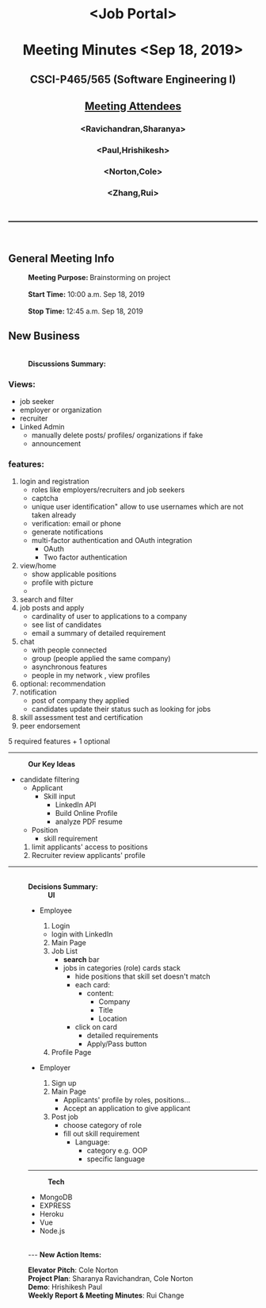 <body>
<h1 style="text-align: center;">&lt;Job Portal&gt;<br>
</h1>
<h1 style="text-align: center;">Meeting Minutes &lt;Sep 18, 2019&gt;<br>
</h1>
<h2 style="text-align: center;">CSCI-P465/565 (Software Engineering I)</h2>
<h2 style="text-align: center;"><span
 style="text-decoration: underline;">Meeting Attendees<br>
</span></h2>
<h3 style="text-align: center;">&lt;Ravichandran,Sharanya&gt;</h3>
<h3 style="text-align: center;">&lt;Paul,Hrishikesh&gt;</h3>
<h3 style="text-align: center;">&lt;Norton,Cole&gt;</h3>
<h3 style="text-align: center;">&lt;Zhang,Rui&gt;</h3>
<br>
<hr style="width: 100%; height: 2px;"><br>
<h2>General Meeting Info</h2>
<div style="margin-left: 40px;"><span style="font-weight: bold;">Meeting
Purpose: </span>Brainstorming on project<br>
</div>
<span style="font-weight: bold;"><br>
</span>
<div style="margin-left: 40px;"><span style="font-weight: bold;">Start
Time:</span> 10:00 a.m. Sep 18, 2019<br>
</div>
<span style="font-weight: bold;"><br>
</span>
<div style="margin-left: 40px;"><span style="font-weight: bold;">Stop
Time: </span>12:45 a.m. Sep 18, 2019<br>
</div>

<!-- <h2>Old Business</h2>
<div style="margin-left: 40px;"><span style="font-weight: bold;">Action
Item Status: </span>Provide status on all outstanding action items (if applicable)<br>
<br>
</div> -->

<h2>New Business</h2>
<br>
<div style="margin-left: 40px;"><span style="font-weight: bold;">Discussions
Summary:
</span> 
<!-- Document any discussions that took place during the
meeting.&nbsp; Note specifics of the conversation, particularly for
customer meetings.&nbsp; In this section it needs to be evident what
topics were discussed in a fair amount of detail.<br> -->
</div>

### Views:
- job seeker
- employer or organization
- recruiter
- Linked Admin
  - manually delete posts/ profiles/ organizations if fake
  - announcement

### features:
1. login and registration
   - roles like employers/recruiters and job seekers
   - captcha
   - unique user identification" allow to use usernames which are not taken already
   - verification: email or phone
   - generate notifications
   - multi-factor authentication and OAuth integration
     - OAuth
     - Two factor authentication
2. view/home
   - show applicable positions
   - profile with picture
   - 
3. search and filter
4. job posts and apply
    - cardinality of user to applications to a company
    - see list of candidates
    - email a summary of detailed requirement
5. chat
   - with people connected
   - group (people applied the same company)
   - asynchronous features
   - people in my network , view profiles
6. optional: recommendation
7. notification
   - post of company they applied
   - candidates update their status such as looking for jobs
8. skill assessment test and certification
9. peer endorsement

5 required features + 1 optional

---

<div style="margin-left: 40px;"><span style="font-weight: bold;">Our Key Ideas
</span> </div>

- candidate filtering
  - Applicant 
    - Skill input 
      - LinkedIn API
      - Build Online Profile 
      - analyze PDF resume
  - Position 
    - skill requirement
  1. limit applicants' access to positions
  2. Recruiter review applicants' profile 
---
<br>
<div style="margin-left: 40px;"><span style="font-weight: bold;">Decisions
Summary:</span> <br>
<div style="margin-left: 40px;"><span style="font-weight: bold;">UI
</span> </div>

- Employee
  1. Login
    - login with LinkedIn
  2. Main Page
    1. Job List
        - **search** bar
        - jobs in categories (role) cards stack
          - hide positions that skill set doesn't match
          - each card:
            - content:
              - Company
              - Title
              - Location
          - click on card
            - detailed requirements
            - Apply/Pass button
  3. Profile Page

- Employer
    1. Sign up
    2. Main Page
       - Applicants' profile by roles, positions...
       - Accept an application to give applicant
    4. Post job
        - choose category of role
        - fill out skill requirement
          - Language:
            - category e.g. OOP
            - specific language

---
<div style="margin-left: 40px;"><span style="font-weight: bold;">Tech
</span> </div>

- MongoDB
- EXPRESS
- Heroku
- Vue
- Node.js
<br>
---
<span style="font-weight: bold;">New Action Items:</span> <br>

**Elevator Pitch**: Cole Norton<br>
**Project Plan**: Sharanya Ravichandran, Cole Norton<br>
**Demo**: Hrishikesh Paul<br>
**Weekly Report & Meeting Minutes**: Rui Change





